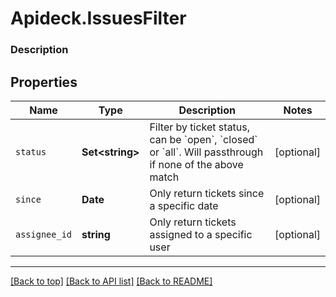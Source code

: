 # Apideck.IssuesFilter

### Description

## Properties
Name | Type | Description | Notes
------------ | ------------- | ------------- | -------------
`status` | **Set&lt;string&gt;** | Filter by ticket status, can be &#x60;open&#x60;, &#x60;closed&#x60; or &#x60;all&#x60;. Will passthrough if none of the above match | [optional] 
`since` | **Date** | Only return tickets since a specific date | [optional] 
`assignee_id` | **string** | Only return tickets assigned to a specific user | [optional] 





---

[[Back to top]](#) [[Back to API list]](../../../../README.md#documentation-for-api-endpoints) [[Back to README]](../../../../README.md)


